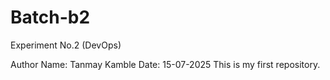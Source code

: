 # Batch-b2
Experiment No.2 (DevOps)

Author Name: Tanmay Kamble
Date: 15-07-2025
This is my first repository.